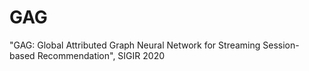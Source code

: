 # GAG
"GAG: Global Attributed Graph Neural Network for Streaming Session-based Recommendation", SIGIR 2020
